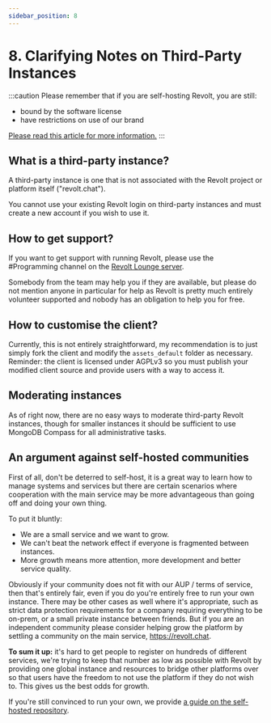 ```yaml
---
sidebar_position: 8
---
```


# 8. Clarifying Notes on Third-Party Instances

:::caution
Please remember that if you are self-hosting Revolt, you are still:

- bound by the software license
- have restrictions on use of our brand

[Please read this article for more information.](/faq/usage)
:::

## What is a third-party instance?

A third-party instance is one that is not associated with the Revolt project or platform itself ("revolt.chat").

You cannot use your existing Revolt login on third-party instances and must create a new account if you wish to use it.

## How to get support?

If you want to get support with running Revolt, please use the #Programming channel on the [Revolt Lounge server](https://rvlt.gg/Testers).

Somebody from the team may help you if they are available, but please do not mention anyone in particular for help as Revolt is pretty much entirely volunteer supported and nobody has an obligation to help you for free.

## How to customise the client?

Currently, this is not entirely straightforward, my recommendation is to just simply fork the client and modify the `assets_default` folder as necessary. Reminder: the client is licensed under AGPLv3 so you must publish your modified client source and provide users with a way to access it.

## Moderating instances

As of right now, there are no easy ways to moderate third-party Revolt instances, though for smaller instances it should be sufficient to use MongoDB Compass for all administrative tasks.

## An argument against self-hosted communities

First of all, don't be deterred to self-host, it is a great way to learn how to manage systems and services but there are certain scenarios where cooperation with the main service may be more advantageous than going off and doing your own thing.

To put it bluntly:

- We are a small service and we want to grow.
- We can't beat the network effect if everyone is fragmented between instances.
- More growth means more attention, more development and better service quality.

Obviously if your community does not fit with our AUP / terms of service, then that's entirely fair, even if you do you're entirely free to run your own instance.
There may be other cases as well where it's appropriate, such as strict data protection requirements for a company requiring everything to be on-prem, or a small private instance between friends.
But if you are an independent community please consider helping grow the platform by settling a community on the main service, https://revolt.chat.

**To sum it up:** it's hard to get people to register on hundreds of different services, we're trying to keep that number as low as possible with Revolt by providing one global instance and resources to bridge other platforms over so that users have the freedom to not use the platform if they do not wish to. This gives us the best odds for growth.

If you're still convinced to run your own, we provide [a guide on the self-hosted repository](https://github.com/revoltchat/self-hosted).
